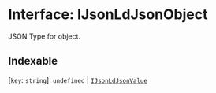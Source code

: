 # Interface: IJsonLdJsonObject

JSON Type for object.

## Indexable

\[`key`: `string`\]: `undefined` \| [`IJsonLdJsonValue`](../type-aliases/IJsonLdJsonValue.md)
